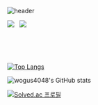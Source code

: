 ![header](https://capsule-render.vercel.app/api?type=Waving&color=421ac0&height=200&section=header&text=Gil%20Jae%20Hyun&fontSize=60&fontcolor=000000)




<a href="[https://rare-octopus-e8f.notion.site/Gil-Jae-Hyun-b5dbd77ac93c4fc19f0f25c4a0612e2e](https://rare-octopus-e8f.notion.site/b5dbd77ac93c4fc19f0f25c4a0612e2e)"><img src="https://img.shields.io/badge/Notion-8B89CC?style=flat-square&logo=Notion&logoColor=white"/></a> &#160; <a href="https://keeeeeepgoing.tistory.com/"><img src="https://img.shields.io/badge/Tistory-7952B3?style=flat-square&logo=Tistory&logoColor=white"/></a>




<br>
<br>
<br>

[![Top Langs](https://github-readme-stats-sigma-five.vercel.app/api/top-langs/?username=wogus4048&layout=compact&theme=buefy&langs_count=10)](https://github.com/anuraghazra/github-readme-stats) 

![wogus4048's GitHub stats](https://github-readme-stats-sigma-five.vercel.app/api?username=wogus4048&theme=buefy&show_icons=true)


[![Solved.ac 프로필](http://mazassumnida.wtf/api/v2/generate_badge?boj=wogus4048)](https://solved.ac/wogus4048)


